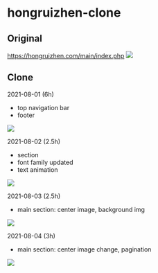 # hongruizhen-clone

## Original

https://hongruizhen.com/main/index.php
<img src="https://user-images.githubusercontent.com/72171903/127758866-8ac82cd4-d1b2-426b-8976-9268f0094941.png">

## Clone

2021-08-01 (6h)

- top navigation bar
- footer

<img src="https://user-images.githubusercontent.com/72171903/127782915-c06143b9-84a2-4134-b142-971b3ac993e7.png">

2021-08-02 (2.5h)

- section
- font family updated
- text animation

<img src="https://user-images.githubusercontent.com/72171903/127919494-e443ac3c-eeb3-4b76-a300-bdabc71f2bd1.png">

2021-08-03 (2.5h)

- main section: center image, background img

<img src="https://user-images.githubusercontent.com/72171903/128076627-2c8377ce-4072-4463-8b0c-db60196d97be.png">

2021-08-04 (3h)

- main section: center image change, pagination

<img src="https://user-images.githubusercontent.com/72171903/128233751-56ae5409-6804-4de8-beb1-600f6412db6e.png">
